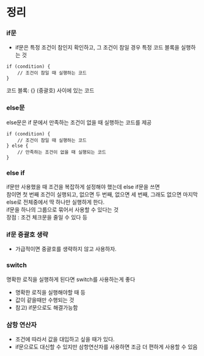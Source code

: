 # 정리
### if문
* if문은 특정 조건이 참인지 확인하고, 그 조건이 참일 경우 특정 코드 블록을 실행하는 것
```
if (condition) {
    // 조건이 참일 때 실행하는 코드
}    
```
코드 블록: {} (중괄호) 사이에 있는 코드

### else문
else문은 if 문에서 만족하는 조건이 없을 때 실행하는 코드를 제공
```
if (condition) {
    // 조건이 참일 때 실행하는 코드
} else {
    // 만족하는 조건이 없을 때 실행되는 코드
}        
```

### else if
if문만 사용했을 때 조건을 복잡하게 설정해야 했는데 else if문을 쓰면 <br>
참이면 첫 번째 조건이 실행되고, 없으면 두 번째, 없으면 세 번째, 그래도 없으면 마지막 else로 전체중에서 딱 하나만 실행하게 한다.<br>
if문을 하나의 그룹으로 묶어서 사용할 수 있다는 것<br>
장점 : 조건 체크문을 줄일 수 있다 등

### if문 중괄호 생략
* 가급적이면 중괄호를 생략하지 않고 사용하자.

### switch
명확한 로직을 실행하게 된다면 switch를 사용하는게 좋다
* 명확한 로직을 실행해야할 때 등
* 값이 같을때만 수행되는 것
* 참고) if문으로도 해결가능함


### 삼항 연산자
* 조건에 따라서 값을 대입하고 싶을 때가 있다.
* if문으로도 대신할 수 있지만 삼항연산자를 사용하면 조금 더 편하게 사용할 수 있음
